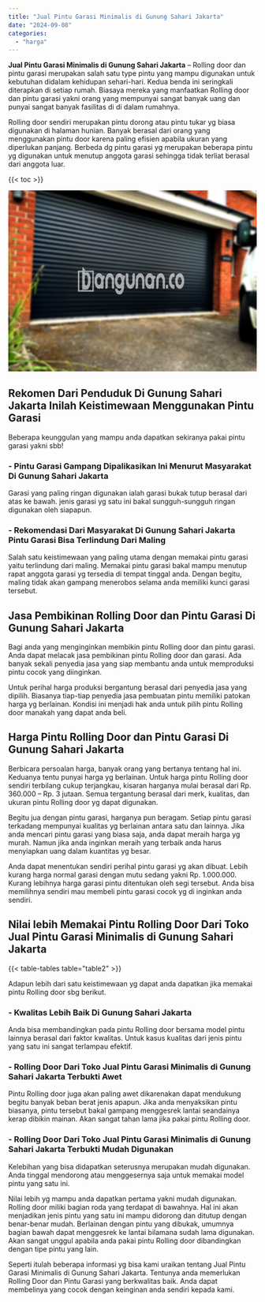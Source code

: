 ```yaml
---
title: "Jual Pintu Garasi Minimalis di Gunung Sahari Jakarta"
date: "2024-09-08"
categories: 
  - "harga"
---
```


**Jual Pintu Garasi Minimalis di Gunung Sahari Jakarta** – Rolling door dan pintu garasi merupakan salah satu type pintu yang mampu digunakan untuk kebutuhan didalam kehidupan sehari-hari. Kedua benda ini seringkali diterapkan di setiap rumah. Biasaya mereka yang manfaatkan Rolling door dan pintu garasi yakni orang yang mempunyai sangat banyak uang dan punyai sangat banyak fasilitas di di dalam rumahnya.

Rolling door sendiri merupakan pintu dorong atau pintu tukar yg biasa digunakan di halaman hunian. Banyak berasal dari orang yang menggunakan pintu door karena paling efisien apabila ukuran yang diperlukan panjang. Berbeda dg pintu garasi yg merupakan beberapa pintu yg digunakan untuk menutup anggota garasi sehingga tidak terliat berasal dari anggota luar.

{{< toc >}}

![Jual Pintu Garasi Minimalis di Gunung Sahari Jakarta](/images/pintu-garasi-29.png)

## Rekomen Dari Penduduk Di Gunung Sahari Jakarta Inilah Keistimewaan Menggunakan Pintu Garasi

Beberapa keunggulan yang mampu anda dapatkan sekiranya pakai pintu garasi yakni sbb!

### \- Pintu Garasi Gampang Dipalikasikan Ini Menurut Masyarakat Di Gunung Sahari Jakarta

Garasi yang paling ringan digunakan ialah garasi bukak tutup berasal dari atas ke bawah. jenis garasi yg satu ini bakal sungguh-sungguh ringan digunakan oleh siapapun.

### \- Rekomendasi Dari Masyarakat Di Gunung Sahari Jakarta Pintu Garasi Bisa Terlindung Dari Maling

Salah satu keistimewaan yang paling utama dengan memakai pintu garasi yaitu terlindung dari maling. Memakai pintu garasi bakal mampu menutup rapat anggota garasi yg tersedia di tempat tinggal anda. Dengan begitu, maling tidak akan gampang menerobos selama anda memiliki kunci garasi tersebut.

## Jasa Pembikinan Rolling Door dan Pintu Garasi Di Gunung Sahari Jakarta

Bagi anda yang menginginkan membikin pintu Rolling door dan pintu garasi. Anda dapat melacak jasa pembikinan pintu Rolling door dan garasi. Ada banyak sekali penyedia jasa yang siap membantu anda untuk memproduksi pintu cocok yang diinginkan.

Untuk perihal harga produksi bergantung berasal dari penyedia jasa yang dipilih. Biasanya tiap-tiap penyedia jasa pembuatan pintu memiliki patokan harga yg berlainan. Kondisi ini menjadi hak anda untuk pilih pintu Rolling door manakah yang dapat anda beli.

## Harga Pintu Rolling Door dan Pintu Garasi Di Gunung Sahari Jakarta

Berbicara persoalan harga, banyak orang yang bertanya tentang hal ini. Keduanya tentu punyai harga yg berlainan. Untuk harga pintu Rolling door sendiri terbilang cukup terjangkau, kisaran harganya mulai berasal dari Rp. 360.000 – Rp. 3 jutaan. Semua tergantung berasal dari merk, kualitas, dan ukuran pintu Rolling door yg dapat digunakan.

Begitu jua dengan pintu garasi, harganya pun beragam. Setiap pintu garasi terkadang mempunyai kualitas yg berlainan antara satu dan lainnya. Jika anda mencari pintu garasi yang biasa saja, anda dapat meraih harga yg murah. Namun jika anda inginkan meraih yang terbaik anda harus menyiapkan uang dalam kuantitas yg besar.

Anda dapat menentukan sendiri perihal pintu garasi yg akan dibuat. Lebih kurang harga normal garasi dengan mutu sedang yakni Rp. 1.000.000. Kurang lebihnya harga garasi pintu ditentukan oleh segi tersebut. Anda bisa memilihnya sendiri mau membeli pintu garasi cocok yg di inginkan anda sendiri.

## Nilai lebih Memakai Pintu Rolling Door Dari Toko Jual Pintu Garasi Minimalis di Gunung Sahari Jakarta

{{< table-tables table="table2" >}}

Adapun lebih dari satu keistimewaan yg dapat anda dapatkan jika memakai pintu Rolling door sbg berikut.

### \- Kwalitas Lebih Baik Di Gunung Sahari Jakarta

Anda bisa membandingkan pada pintu Rolling door bersama model pintu lainnya berasal dari faktor kwalitas. Untuk kasus kualitas dari jenis pintu yang satu ini sangat terlampau efektif.

### \- Rolling Door Dari Toko Jual Pintu Garasi Minimalis di Gunung Sahari Jakarta Terbukti Awet

Pintu Rolling door juga akan paling awet dikarenakan dapat mendukung begitu banyak beban berat jenis apapun. Jika anda menyaksikan pintu biasanya, pintu tersebut bakal gampang menggesrek lantai seandainya kerap dibikin mainan. Akan sangat tahan lama jika pakai pintu Rolling door.

### \- Rolling Door Dari Toko Jual Pintu Garasi Minimalis di Gunung Sahari Jakarta Terbukti Mudah Digunakan

Kelebihan yang bisa didapatkan seterusnya merupakan mudah digunakan. Anda tinggal mendorong atau menggesernya saja untuk memakai model pintu yang satu ini.

Nilai lebih yg mampu anda dapatkan pertama yakni mudah digunakan. Rolling door miliki bagian roda yang terdapat di bawahnya. Hal ini akan menjadikan jenis pintu yang satu ini mampu didorong dan ditutup dengan benar-benar mudah. Berlainan dengan pintu yang dibukak, umumnya bagian bawah dapat menggesrek ke lantai bilamana sudah lama digunakan. Akan sangat unggul apabila anda pakai pintu Rolling door dibandingkan dengan tipe pintu yang lain.

Seperti itulah beberapa informasi yg bisa kami uraikan tentang Jual Pintu Garasi Minimalis di Gunung Sahari Jakarta. Tentunya anda memerlukan Rolling Door dan Pintu Garasi yang berkwalitas baik. Anda dapat membelinya yang cocok dengan keinginan anda sendiri kepada kami.

